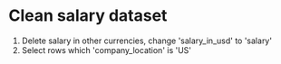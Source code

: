 # Clean salary dataset
1. Delete salary in other currencies, change 'salary_in_usd' to 'salary'
2. Select rows which 'company_location' is 'US'
